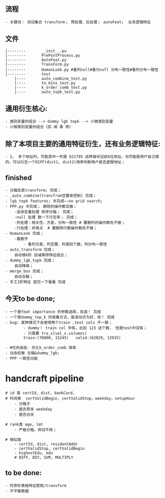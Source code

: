 ## 流程
    - 关键词： 测试集合 transform； 预处理，后处理； autoFeat;  业务逻辑特征
    
    
## 文件
    |--------       __init__.pu
    |--------       PrePostProcess.py        
    |--------       AutoFeat.py
    |--------       TransForm.py
    |--------       HumanLook.py #看列null#看行null 分布一致性#看列分布一致性
    |--------       test
        |----       auto_combine_test.py
        |----       to_bins_test.py
        |----       k_order_comb_test.py
        |----       auto_topk_test.py
        
## 通用衍生核心:
    - 类别变量的组合 --> dummy lgb topk --> 小微类别变量
    - 小微类别变量的组合（加 减 乘 除）

## 除了本项目主要的通用特征衍生，还有业务逻辑特征:
    - 1。 多个地址列，可能其中一列是 621785 这种身份证前6位地址，也可能是用户自己填的，可以衍生一个DIFF(dist1, dist2)用来判断用户是否虚报地址；
    
## finished
    - 分箱及其transform; 完成；
    - _auto_combine(transfrom空置率控制) 完成；
    - lgb_topk features; 半完成——no grid search;
    - PPP.py 半完成； 删除的操作都没做；
        -连续变量处理 排序分箱； 完成；
        -null 处理 数一下行空率； 完成；
        -列处理：相关性，方差，分布一致性 # 要删列的操作都先不做；
        -行处理：异常点  # 要删除行都操作都先不做；
    - HumanLook 完成；
        -看数字
            - 看列方差，列空置，列类别个数，列分布一致性
    - auto_transform 完成；
        自动做k阶 加减乘除特征组合；
    - dummy_lgb_topk 完成；
        自动降维；
    - merge_box 完成；
        自动合箱；
    - 手工1阶特征 提交一下看看 完成

## 今天to be done;  
    - 一个是feat importance 的参数选择，双选！ 完成
    - 一个是dummy_top_k 的收集方式，是滚动式为好，改！ 完成
    - bug: 某种情况下会使得两个train ,test cols 不一致；
            - dummy！ train col 中有，比如 123 这个数， 但是test中没有；
            - 只需要 tra_x[val_x.columns]
            train:(70000, 15245)   valid:(62029, 13915)
    
    - #优先级低- 优化k_order_comb 效率
    - 动态权衡 合箱&dummy_lgb;
    - PPP 一致性功能
    
# handcraft pipeline
    # id 类 certId, dist, bankCard,
    # 时间类  certValidBegin, certValidStop，weekday，setupHour
        - 分箱子
        - 是否周末 weekday
        - 是否白天
    
    # rank类 age, lmt 
        - 严格分箱，弃旧不用；
        
    # 相似类 
        - certId, dist, residentAddr
        - certValidStop, certValidBegin
        - highestEdu, edu
        # DIFF, DIV, SUM, MULTIPLY
    

## to be done:
    - 时序形表格特征提取/transform
    - 不平衡数据
    
    
    
    
    
